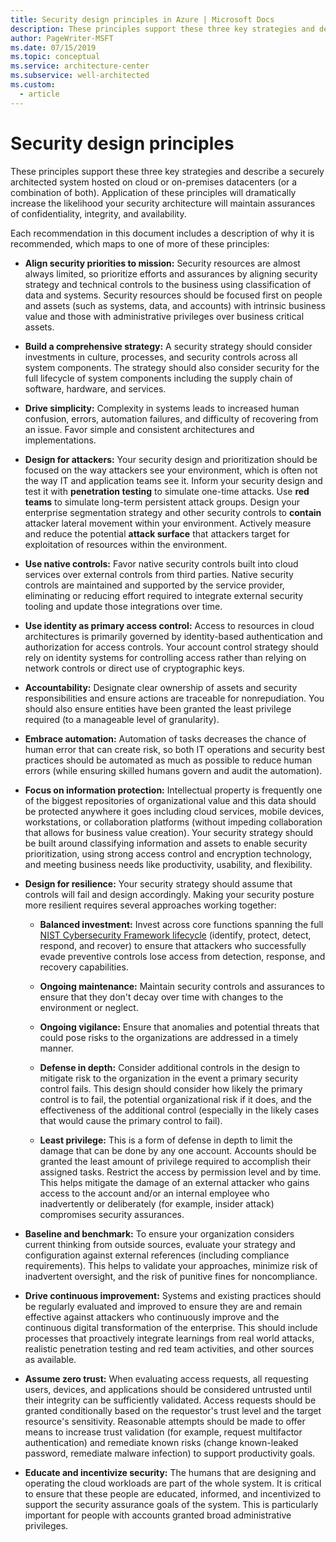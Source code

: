 ```yaml
---
title: Security design principles in Azure | Microsoft Docs
description: These principles support these three key strategies and describe a securely architected system hosted on cloud or on-premises datacenters (or a combination of both).
author: PageWriter-MSFT
ms.date: 07/15/2019
ms.topic: conceptual
ms.service: architecture-center
ms.subservice: well-architected
ms.custom:
  - article
---
```


# Security design principles

These principles support these three key strategies and describe a securely architected system hosted on cloud or on-premises datacenters (or a combination of both). Application of these principles will dramatically increase the likelihood your security architecture will maintain assurances of confidentiality, integrity, and availability.

Each recommendation in this document includes a description of why it is recommended, which maps to one of more of these principles:

- **Align security priorities to mission:** Security resources are almost always limited, so prioritize efforts and assurances by aligning security strategy and technical controls to the business using classification of data and systems. Security resources should be focused first on people and assets (such as systems, data, and accounts) with intrinsic business value and those with administrative privileges over business critical assets.

- **Build a comprehensive strategy:** A security strategy should consider investments in culture, processes, and security controls across all system components. The strategy should also consider security for the full lifecycle of system components including the supply chain of software, hardware, and services.

- **Drive simplicity:** Complexity in systems leads to increased human confusion, errors, automation failures, and difficulty of recovering from an issue. Favor simple and consistent architectures and implementations.

- **Design for attackers:** Your security design and prioritization should be focused on the way attackers see your environment, which is often not the way IT and application teams see it. Inform your security design and test it with **penetration testing** to simulate one-time attacks. Use **red teams** to simulate long-term persistent attack groups. Design your enterprise segmentation strategy and other security controls to **contain** attacker lateral movement within your environment. Actively measure and reduce the potential **attack surface** that attackers target for exploitation of resources within the environment.

- **Use native controls:** Favor native security controls built into cloud services over external controls from third parties. Native security controls are maintained and supported by the service provider, eliminating or reducing effort required to integrate external security tooling and update those integrations over time.

- **Use identity as primary access control:** Access to resources in cloud architectures is primarily governed by identity-based authentication and authorization for access controls. Your account control strategy should rely on identity systems for controlling access rather than relying on network controls or direct use of cryptographic keys.

- **Accountability:** Designate clear ownership of assets and security responsibilities and ensure actions are traceable for nonrepudiation. You should also ensure entities have been granted the least privilege required (to a manageable level of granularity).

<a id="embrace-automation"></a>

- **Embrace automation:** Automation of tasks decreases the chance of human error that can create risk, so both IT operations and security best practices should be automated as much as possible to reduce human errors (while ensuring skilled humans govern and audit the automation).

- **Focus on information protection:** Intellectual property is frequently one of the biggest repositories of organizational value and this data should be protected anywhere it goes including cloud services, mobile devices, workstations, or collaboration platforms (without impeding collaboration that allows for business value creation). Your security strategy should be built around classifying information and assets to enable security prioritization, using strong access control and encryption technology, and meeting business needs like productivity, usability, and flexibility.

- **Design for resilience:** Your security strategy should assume that controls will fail and design accordingly. Making your security posture more resilient requires several approaches working together:

  - **Balanced investment:** Invest across core functions spanning the full [NIST Cybersecurity Framework lifecycle](https://www.nist.gov/cyberframework) (identify, protect, detect, respond, and recover) to ensure that attackers who successfully evade preventive controls lose access from detection, response, and recovery capabilities.

  - **Ongoing maintenance:** Maintain security controls and assurances to ensure that they don't decay over time with changes to the environment or neglect.

  - **Ongoing vigilance:** Ensure that anomalies and potential threats that could pose risks to the organizations are addressed in a timely manner.

  - **Defense in depth:** Consider additional controls in the design to mitigate risk to the organization in the event a primary security control fails. This design should consider how likely the primary control is to fail, the potential organizational risk if it does, and the effectiveness of the additional control (especially in the likely cases that would cause the primary control to fail).

  - **Least privilege:** This is a form of defense in depth to limit the damage that can be done by any one account. Accounts should be granted the least amount of privilege required to accomplish their assigned tasks. Restrict the access by permission level and by time. This helps mitigate the damage of an external attacker who gains access to the account and/or an internal employee who inadvertently or deliberately (for example, insider attack) compromises security assurances.

- **Baseline and benchmark:** To ensure your organization considers current thinking from outside sources, evaluate your strategy and configuration against external references (including compliance requirements). This helps to validate your approaches, minimize risk of inadvertent oversight, and the risk of punitive fines for noncompliance.

- **Drive continuous improvement:** Systems and existing practices should be regularly evaluated and improved to ensure they are and remain effective against attackers who continuously improve and the continuous digital transformation of the enterprise. This should include processes that proactively integrate learnings from real world attacks, realistic penetration testing and red team activities, and other sources as available.

- **Assume zero trust:** When evaluating access requests, all requesting users, devices, and applications should be considered untrusted until their integrity can be sufficiently validated. Access requests should be granted conditionally based on the requestor's trust level and the target resource's sensitivity. Reasonable attempts should be made to offer means to increase trust validation (for example, request multifactor authentication) and remediate known risks (change known-leaked password, remediate malware infection) to support productivity goals.

- **Educate and incentivize security:** The humans that are designing and operating the cloud workloads are part of the whole system. It is critical to ensure that these people are educated, informed, and incentivized to support the security assurance goals of the system. This is particularly important for people with accounts granted broad administrative privileges.
